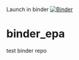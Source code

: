 Launch in binder 
[![Binder](https://mybinder.org/badge_logo.svg)](https://mybinder.org/v2/gh/adam-gruer/binder_epa/Docker?urlpath=RStudio)
# binder_epa
test binder repo

